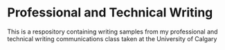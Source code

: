 # Professional and Technical Writing

This is a respository containing writing samples from my professional and technical writing communications class taken at the University of Calgary
